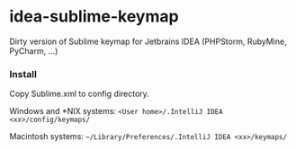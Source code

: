 idea-sublime-keymap
===================

Dirty version of Sublime keymap for Jetbrains IDEA (PHPStorm, RubyMine, PyCharm, ...)

### Install

Copy Sublime.xml to config directory.

Windows and *NIX systems: `<User home>/.IntelliJ IDEA <xx>/config/keymaps/`

Macintosh systems: `~/Library/Preferences/.IntelliJ IDEA <xx>/keymaps/`
